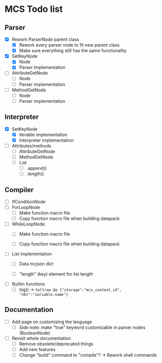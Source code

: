 # MCS Todo list

## Parser
  - [x] Rework ParserNode parent class
    - [x] Rework every parser node to fit new parent class
    - [x] Make sure everything still has the same functionality

  - [x] SetKeyNode
    - [x] Node
    - [x] Parser Implementation
  - [ ] AttributeGetNode
    - [ ] Node
    - [ ] Parser implementation
  - [ ] MethodGetNode
    - [ ] Node
    - [ ] Parser implementation

## Interpreter
  - [x] SetKeyNode
    - [x] Iterable implementation
    - [x] Interpreter implementation

  - [ ] Attributes/methods
    - [ ] AttributeGetNode
    - [ ] MethodGetNode
    - [ ] List
      - [ ] .append()
      - [ ] .length()

## Compiler
  - [ ] IfConditionNode
  - [ ] ForLoopNode
    - [ ] Make function macro file
    - [ ] Copy function macro file when building datapack
  - [ ] WhileLoopNode
    - [ ] Make function macro file
    - [ ] Copy function macro file when building datapack


  - [ ] List implementation
    - [ ] Data mcjson dict
    - [ ] "length" (key) element for list length


  - [ ] Builtin functions
    - [ ] log() -> ``tellraw @a {"storage":"mcs_context_id", "nbt":"variable.name"}``

## Documentation
  - [ ] Add page on customizing the language
    - [ ] Side note: make "true" keyword customizable in parser nodes (BooleanNode)
  - [ ] Revisit whole documentation
    - [ ] Remove obsolete/deprecated things
    - [ ] Add new features
    - [ ] Change "build" command to "compile"? -> Rework shell commands
